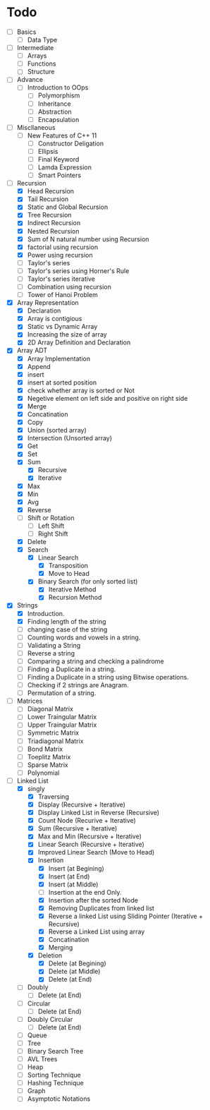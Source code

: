 # Todo

- [ ] Basics
  - [ ] Data Type
- [ ] Intermediate
  - [ ] Arrays
  - [ ] Functions
  - [ ] Structure
- [ ] Advance
  - [ ] Introduction to OOps
    - [ ] Polymorphism
    - [ ] Inheritance
    - [ ] Abstraction
    - [ ] Encapsulation
- [ ] Miscllaneous
  - [ ] New Features of C++ 11
    - [ ] Constructor Deligation
    - [ ] Ellipsis
    - [ ] Final Keyword
    - [ ] Lamda Expression
    - [ ] Smart Pointers

- [ ] Recursion
  - [x] Head Recursion
  - [x] Tail Recursion
  - [x] Static and Global Recursion
  - [x] Tree Recursion
  - [x] Indirect Recursion
  - [x] Nested Recursion
  - [x] Sum of N natural number using Recursion
  - [x] factorial using recursion
  - [x] Power using recursion
  - [ ] Taylor's series
  - [ ] Taylor's series using Horner's Rule
  - [ ] Taylor's series iterative
  - [ ] Combination using recursion
  - [ ] Tower of Hanoi Problem
- [x] Array Representation
  - [x] Declaration
  - [x] Array is contigious
  - [x] Static vs Dynamic Array
  - [x] Increasing the size of array
  - [x] 2D Array Definition and Declaration
- [x] Array ADT
  - [x] Array Implementation
  - [x] Append
  - [x] insert
  - [x] insert at sorted position
  - [x] check whether array is sorted or Not
  - [x] Negetive element on left side and positive on right side
  - [x] Merge
  - [x] Concatination
  - [x] Copy
  - [x] Union (sorted array)
  - [x] Intersection (Unsorted array)
  - [x] Get
  - [x] Set
  - [x] Sum
    - [x] Recursive
    - [x] Iterative
  - [x] Max
  - [x] Min
  - [x] Avg
  - [x] Reverse
  - [ ] Shift or Rotation
    - [ ] Left Shift
    - [ ] Right Shift
  - [x] Delete
  - [x] Search
    - [x] Linear Search
      - [x] Transposition
      - [x] Move to Head
    - [x] Binary Search (for only sorted list)
      - [x] Iterative Method
      - [x] Recursion Method
- [x] Strings
  - [x] Introduction.
  - [x] Finding length of the string
  - [ ] changing case of the string
  - [ ] Counting words and vowels in a string.
  - [ ] Validating a String
  - [ ] Reverse a string
  - [ ] Comparing a string and checking a palindrome
  - [ ] Finding a Duplicate in a string.
  - [ ] Finding a Duplicate in a string using Bitwise operations.
  - [ ] Checking if 2 strings are Anagram.
  - [ ] Permutation of a string.
- [ ] Matrices
  - [ ] Diagonal Matrix
  - [ ] Lower Traingular Matrix
  - [ ] Upper Traingular Matrix
  - [ ] Symmetric Matrix
  - [ ] Triadiagonal Matrix
  - [ ] Bond Matrix
  - [ ] Toeplitz Matrix
  - [ ] Sparse Matrix
  - [ ] Polynomial
- [ ] Linked List
  - [x] singly
    - [x] Traversing
    - [x] Display (Recursive + Iterative)
    - [x] Display Linked List in Reverse (Recursive)
    - [x] Count Node (Recurive + Iterative)
    - [x] Sum (Recursive + Iterative)
    - [x] Max and Min (Recursive + Iterative)
    - [x] Linear Search (Recursive + Iterative)
    - [x] Improved Linear Search (Move to Head)
    - [x] Insertion
      - [x] Insert (at Begining)
      - [x] Insert (at End)
      - [x] Insert (at Middle)
      - [ ] Insertion at the end Only.
      - [x] Insertion after the sorted Node
      - [x] Removing Duplicates from linked list
      - [x] Reverse a linked List using Sliding Pointer (Iterative + Recursive)
      - [x] Reverse a Linked List using array
      - [x] Concatination
      - [x] Merging
    - [x] Deletion
      - [x] Delete (at Begining)
      - [x] Delete (at Middle)
      - [x] Delete (at End)
  - [ ] Doubly
    - [ ] Delete (at End)
  - [ ] Circular
    - [ ] Delete (at End)
  - [ ] Doubly Circular
    - [ ] Delete (at End)
  - [ ] Queue
  - [ ] Tree
  - [ ] Binary Search Tree
  - [ ] AVL Trees
  - [ ] Heap
  - [ ] Sorting Technique
  - [ ] Hashing Technique
  - [ ] Graph
  - [ ] Asymptotic Notations
